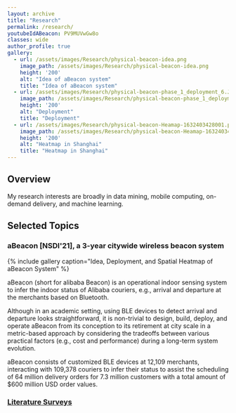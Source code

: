 ```yaml
---
layout: archive
title: "Research"
permalink: /research/
youtubeIdABeacon: PV9MUVwGw8o
classes: wide
author_profile: true
gallery:
  - url: /assets/images/Research/physical-beacon-idea.png
    image_path: /assets/images/Research/physical-beacon-idea.png
    height: '200'
    alt: "Idea of aBeacon system"
    title: "Idea of aBeacon system"
  - url: /assets/images/Research/physical-beacon-phase_1_deployment_6.JPG
    image_path: /assets/images/Research/physical-beacon-phase_1_deployment_6.JPG
    height: '200'
    alt: "Deployment"
    title: "Deployment"
  - url: /assets/images/Research/physical-beacon-Heamap-1632403428001.png
    image_path: /assets/images/Research/physical-beacon-Heamap-1632403428001.png
    height: '200'
    alt: "Heatmap in Shanghai"
    title: "Heatmap in Shanghai"
---
```

## Overview

My research interests are broadly in data mining, mobile computing, on-demand delivery, and machine learning.


## Selected Topics

### aBeacon [NSDI'21], a 3-year citywide wireless beacon system

{% include gallery caption="Idea, Deployment, and Spatial Heatmap of aBeacon System" %}

aBeacon (short for alibaba Beacon) is an operational indoor sensing system to infer the indoor status of Alibaba couriers, e.g., arrival and departure at the merchants based on Bluetooth. 

Although in an academic setting, using BLE devices to detect arrival and departure looks straightforward, it is non-trivial to design, build, deploy, and operate aBeacon from its conception to its retirement at city scale in a metric-based approach by considering the tradeoffs between various practical factors (e.g., cost and performance) during a long-term system evolution. 

aBeacon consists of customized BLE devices at 12,109 merchants, interacting with 109,378 couriers to infer their status to assist the scheduling of 64 million delivery orders for 7.3 million customers with a total amount of $600 million USD order values. 



### [Literature Surveys](Research/Literature-Survey)
